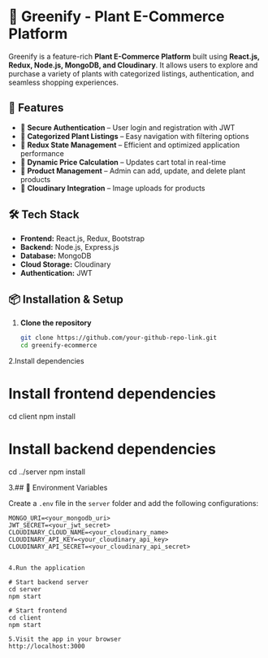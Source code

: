 # 🌿 Greenify - Plant E-Commerce Platform  

Greenify is a feature-rich **Plant E-Commerce Platform** built using **React.js, Redux, Node.js, MongoDB, and Cloudinary**. It allows users to explore and purchase a variety of plants with categorized listings, authentication, and seamless shopping experiences.  

## 🚀 Features  
- 🔹 **Secure Authentication** – User login and registration with JWT  
- 🔹 **Categorized Plant Listings** – Easy navigation with filtering options  
- 🔹 **Redux State Management** – Efficient and optimized application performance  
- 🔹 **Dynamic Price Calculation** – Updates cart total in real-time  
- 🔹 **Product Management** – Admin can add, update, and delete plant products  
- 🔹 **Cloudinary Integration** – Image uploads for products  

## 🛠️ Tech Stack  
- **Frontend:** React.js, Redux, Bootstrap  
- **Backend:** Node.js, Express.js  
- **Database:** MongoDB  
- **Cloud Storage:** Cloudinary  
- **Authentication:** JWT  

## 📦 Installation & Setup  

1. **Clone the repository**  
   ```sh
   git clone https://github.com/your-github-repo-link.git
   cd greenify-ecommerce

2.Install dependencies 
# Install frontend dependencies
cd client
npm install

# Install backend dependencies
cd ../server
npm install

3.## 🔑 Environment Variables  

Create a `.env` file in the `server` folder and add the following configurations:  

```plaintext
MONGO_URI=<your_mongodb_uri>
JWT_SECRET=<your_jwt_secret>
CLOUDINARY_CLOUD_NAME=<your_cloudinary_name>
CLOUDINARY_API_KEY=<your_cloudinary_api_key>
CLOUDINARY_API_SECRET=<your_cloudinary_api_secret>


4.Run the application

# Start backend server
cd server
npm start

# Start frontend
cd client
npm start

5.Visit the app in your browser
http://localhost:3000

